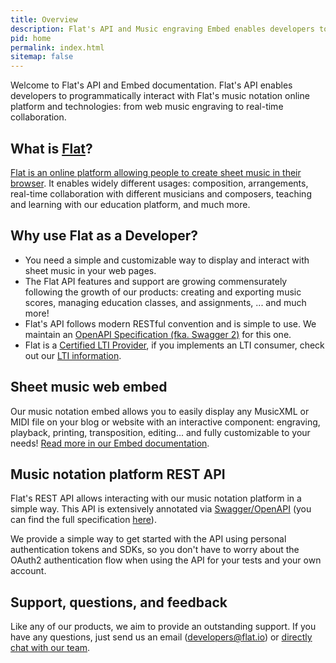```yaml
---
title: Overview
description: Flat's API and Music engraving Embed enables developers to programmatically interact with Flat's music notation online platform.
pid: home
permalink: index.html
sitemap: false
---
```


Welcome to Flat's API and Embed documentation. Flat's API enables developers to programmatically interact with Flat's music notation online platform and technologies: from web music engraving to real-time collaboration.

## What is [Flat](https://flat.io)?

[Flat is an online platform allowing people to create sheet music in their browser](https://flat.io). It enables widely different usages: composition, arrangements, real-time collaboration with different musicians and composers, teaching and learning with our education platform, and much more.

## Why use Flat as a Developer?

* You need a simple and customizable way to display and interact with sheet music in your web pages.
* The Flat API features and support are growing commensurately following the growth of our products: creating and exporting music scores, managing education classes, and assignments, ... and much more!
* Flat's API follows modern RESTful convention and is simple to use. We maintain an [OpenAPI Specification (fka. Swagger 2)](https://flat.io/developers/api/reference) for this one.
* Flat is a [Certified LTI Provider](lti/), if you implements an LTI consumer, check out our [LTI information](lti/).

## Sheet music web embed

Our music notation embed allows you to easily display any MusicXML or MIDI file on your blog or website with an interactive component: engraving, playback, printing, transposition, editing... and fully customizable to your needs! [Read more in our Embed documentation](embed).

## Music notation platform REST API

Flat's REST API allows interacting with our music notation platform in a simple way. This API is extensively annotated via [Swagger/OpenAPI](https://openapis.org) (you can find the full specification [here](https://flat.io/developers/api/reference)).

We provide a simple way to get started with the API using personal authentication tokens and SDKs, so you don't have to worry about the OAuth2 authentication flow when using the API for your tests and your own account.

## Support, questions, and feedback

Like any of our products, we aim to provide an outstanding support. If you have any questions, just send us an email ([developers@flat.io](mailto:developers@flat.io)) or [directly chat with our team](https://flat.io/support).
